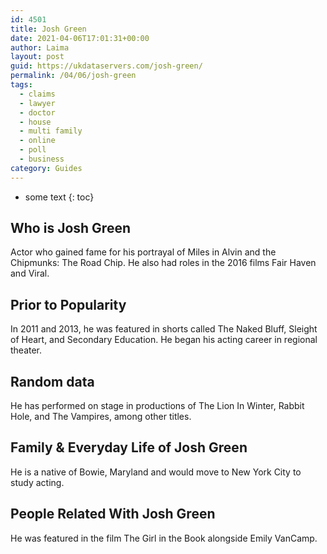 ```yaml
---
id: 4501
title: Josh Green
date: 2021-04-06T17:01:31+00:00
author: Laima
layout: post
guid: https://ukdataservers.com/josh-green/
permalink: /04/06/josh-green
tags:
  - claims
  - lawyer
  - doctor
  - house
  - multi family
  - online
  - poll
  - business
category: Guides
---
```


* some text
{: toc}


## Who is Josh Green
                  
                  
                  
Actor who gained fame for his portrayal of Miles in Alvin and the Chipmunks: The Road Chip. He also had roles in the 2016 films Fair Haven and Viral.
                  
              
            
              
            
                
                
                
## Prior to Popularity
                  
                  
                  
In 2011 and 2013, he was featured in shorts called The Naked Bluff, Sleight of Heart, and Secondary Education. He began his acting career in regional theater.
                  
              
            
              
            
                
                
                
## Random data
                  
                  
                  
He has performed on stage in productions of The Lion In Winter, Rabbit Hole, and The Vampires, among other titles.
                  
              
            
              
            
                
                
                
## Family & Everyday Life of Josh Green
                  
                  
                  
He is a native of Bowie, Maryland and would move to New York City to study acting.
                  
              
            
              
            
                
                
                
## People Related With Josh Green
                  
                  
                  
He was featured in the film The Girl in the Book alongside Emily VanCamp.
                  
              
            
              
            
                
              
            
              
              
            
            
              
            
          
          
          